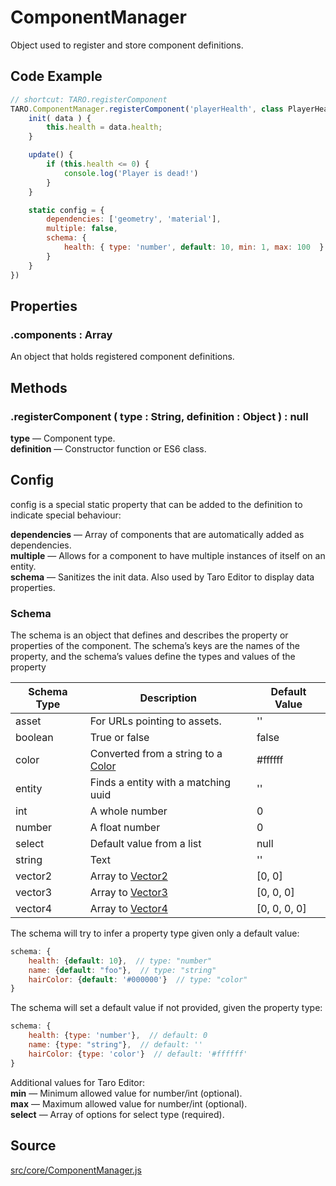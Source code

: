 # ComponentManager
Object used to register and store component definitions.

## Code Example
```javascript
// shortcut: TARO.registerComponent
TARO.ComponentManager.registerComponent('playerHealth', class PlayerHealth {
	init( data ) {
		this.health = data.health;
	}

	update() {
		if (this.health <= 0) {
			console.log('Player is dead!')
		}
	}

	static config = {
		dependencies: ['geometry', 'material'],
		multiple: false,
		schema: {
			health: { type: 'number', default: 10, min: 1, max: 100  }
		}
	}
})
```

## Properties

### .<a>components</a> : <span class="param">Array</span>
An object that holds registered component definitions.

## Methods

### .<a>registerComponent</a> ( type : <span class="param">String</span>, definition : <span class="param">Object</span> ) : <span class="param">null</span>
**type** — Component type.<br>
**definition** — Constructor function or ES6 class.

## Config
config is a special static property that can be added to the definition to indicate special behaviour:

**dependencies** — Array of components that are automatically added as dependencies.<br>
**multiple** — Allows for a component to have multiple instances of itself on an entity.<br>
**schema** — Sanitizes the init data. Also used by Taro Editor to display data properties.

### Schema
The schema is an object that defines and describes the property or properties of the component. The schema’s keys are the names of the property, and the schema’s values define the types and values of the property

| Schema Type | Description | Default Value |
| ----------- | ----------- | ----------- |
| asset | For URLs pointing to assets. | '' |
| boolean   | True or false | false |
| color   | Converted from a string to a [Color](https://threejs.org/docs/#api/en/math/Color) | #ffffff |
| entity   | Finds a entity with a matching uuid | '' |
| int | A whole number | 0 |
| number | A float number | 0 |
| select   | Default value from a list | null |
| string | Text | '' |
| vector2 | Array to [Vector2](https://threejs.org/docs/#api/en/math/Vector2) | [0, 0] |
| vector3 | Array to [Vector3](https://threejs.org/docs/#api/en/math/Vector3) | [0, 0, 0] |
| vector4 | Array to [Vector4](https://threejs.org/docs/#api/en/math/Vector4) | [0, 0, 0, 0] |

The schema will try to infer a property type given only a default value:
```javascript
schema: {
	health: {default: 10},  // type: "number"
	name: {default: "foo"},  // type: "string"
	hairColor: {default: '#000000'}  // type: "color"
}
```
The schema will set a default value if not provided, given the property type:
```javascript
schema: {
	health: {type: 'number'},  // default: 0
	name: {type: "string"},  // default: ''
	hairColor: {type: 'color'}  // default: '#ffffff'
}
```

Additional values for Taro Editor:<br>
**min** — Minimum allowed value for number/int (optional).<br>
**max** — Maximum allowed value for number/int (optional).<br>
**select** — Array of options for select type (required).

## Source
[src/core/ComponentManager.js](https://github.com/Cloud9c/taro/blob/master/src/core/ComponentManager.js)